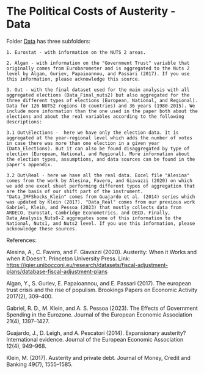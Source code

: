 # The Political Costs of Austerity - Data

Folder [Data](https://github.com/RicardoGabriel/The-Political-Costs-of-Austerity/tree/main/Data) has three subfolders:

	1. Eurostat - with information on the NUTS 2 areas.

	2. Algan - with information on the "Government Trust" variable that originally comes from Eurobarometer and is aggregated to the Nuts 2 level by Algan, Guriev, Papaioannou, and Passari (2017). If you use this information, please acknowledge this source.

	3. Out - with the final dataset used for the main analysis with all aggregated elections (Data_Final_nuts2) but also aggregated for the three different types of elections (European, National, and Regional). Data for 126 NUTS2 regions (8 countries) and 36 years (1980-2015). We include more information than the one used in the paper both about the elections and about the real variables according to the following descriptions:

	3.1 Out\Elections -  here we have only the election data. It is aggregated at the year-regional level which adds the number of votes in case there was more than one election in a given year (Data_Elections). But it can also be found disaggregated by type of election (European, National, and Regional). More information about the election types, assumptions, and data sources can be found in the paper's appendix.

	3.2 Out\Real - here we have all the real data. Excel file "Alesina" comes from the work by Alesina, Favero, and Giavazzi (2020) on which we add one excel sheet performing different types of aggregation that are the basis of our shift part of the instrument. "Data_IMFShocks_Klein" comes from Guajardo et al. (2014) series which was updated by Klein (2017). "Data_Real" comes from our previous work Gabriel, Klein, and Pessoa (2023) that mostly collects data from ARDECO, Eurostat, Cambridge Econometrics, and OECD. Finally, Data_Analysis_Nuts0-2 aggregates some of this information to the National, Nuts1, and Nuts2 level. If you use this information, please acknowledge these sources.


References:

Alesina, A., C. Favero, and F. Giavazzi (2020). Austerity: When it Works and when it Doesn’t.
Princeton University Press. Link: https://igier.unibocconi.eu/research/datasets/fiscal-adjustment-plans/database-fiscal-adjustment-plans

Algan, Y., S. Guriev, E. Papaioannou, and E. Passari (2017). The european trust crisis and the rise of populism. Brookings Papers on Economic Activity 2017(2), 309–400.

Gabriel, R. D., M. Klein, and A. S. Pessoa (2023). The Effects of Government Spending in the Eurozone. Journal of the European Economic Association 21(4), 1397–1427.

Guajardo, J., D. Leigh, and A. Pescatori (2014). Expansionary austerity? International evidence. Journal of the European Economic Association 12(4), 949–968.

Klein, M. (2017). Austerity and private debt. Journal of Money, Credit and Banking 49(7), 1555–1585.